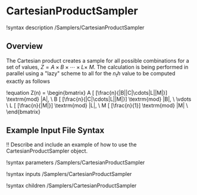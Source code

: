 # CartesianProductSampler

!syntax description /Samplers/CartesianProductSampler

## Overview

The Cartesian product creates a sample for all possible combinations for a set of values,
$Z = A \times B \times \cdots \times L \times \ M$. The calculation is being performed in parallel
using a "lazy" scheme to all for the $n_th$ value to be computed exactly as follows

!equation
Z(n) = \begin{bmatrix}
       A [ [\frac{n}{|B||C|\cdots|L||M|}] \textrm{mod} |A|, \\
       B [ [\frac{n}{|C|\cdots|L||M|}] \textrm{mod} |B|, \\
       \vdots \\
       L [ [\frac{n}{|M|}] \textrm{mod} |L|, \\
       M [ [\frac{n}{1}] \textrm{mod} |M| \\
       \end{bmatrix}


## Example Input File Syntax

!! Describe and include an example of how to use the CartesianProductSampler object.

!syntax parameters /Samplers/CartesianProductSampler

!syntax inputs /Samplers/CartesianProductSampler

!syntax children /Samplers/CartesianProductSampler
